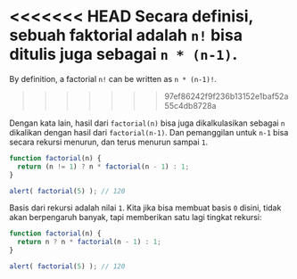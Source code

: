 <<<<<<< HEAD
Secara definisi, sebuah faktorial adalah `n!` bisa ditulis juga sebagai `n * (n-1)`.
=======
By definition, a factorial `n!` can be written as `n * (n-1)!`.
>>>>>>> 97ef86242f9f236b13152e1baf52a55c4db8728a

Dengan kata lain, hasil dari `factorial(n)` bisa juga dikalkulasikan sebagai `n` dikalikan dengan hasil dari `factorial(n-1)`. Dan pemanggilan untuk `n-1` bisa secara rekursi menurun, dan terus menurun sampai `1`.

```js run
function factorial(n) {
  return (n != 1) ? n * factorial(n - 1) : 1;
}

alert( factorial(5) ); // 120
```

Basis dari rekursi adalah nilai `1`. Kita jika bisa membuat basis `0` disini, tidak akan berpengaruh banyak, tapi memberikan satu lagi tingkat rekursi:

```js run
function factorial(n) {
  return n ? n * factorial(n - 1) : 1;
}

alert( factorial(5) ); // 120
```
